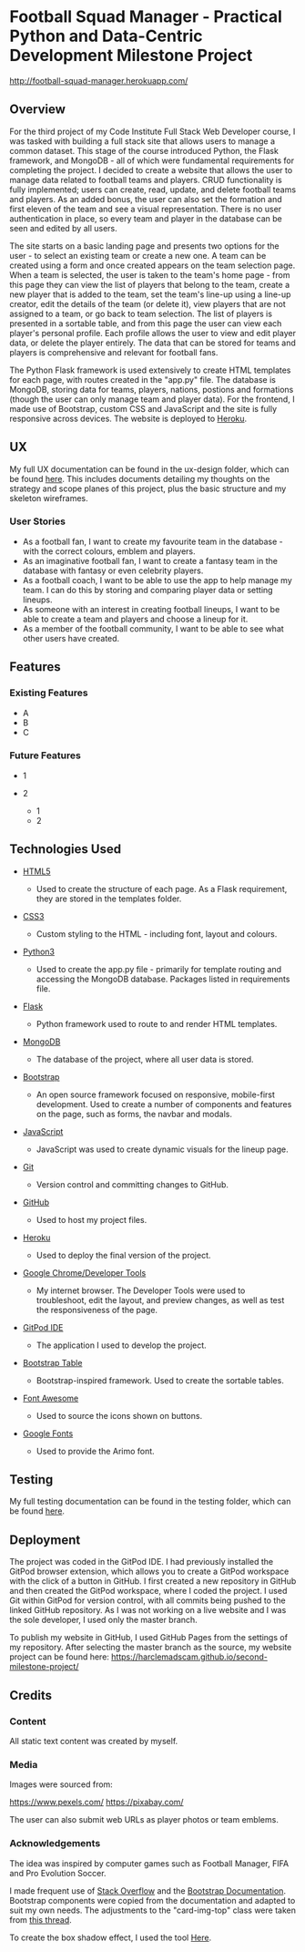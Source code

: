 # Football Squad Manager - Practical Python and Data-Centric Development Milestone Project
<http://football-squad-manager.herokuapp.com/>
## Overview
For the third project of my Code Institute Full Stack Web Developer course, I was tasked with building a full stack site that allows users to manage a common dataset.
This stage of the course introduced Python, the Flask framework, and MongoDB - all of which were fundamental requirements for completing the project.
I decided to create a website that allows the user to manage data related to football teams and players. CRUD functionality is fully implemented; users can create, read, update,
and delete football teams and players. As an added bonus, the user can also set the formation and first eleven of the team and see a visual representation. There is no user authentication
in place, so every team and player in the database can be seen and edited by all users.

The site starts on a basic landing page and presents two options for the user - to select an existing team or create a new one. A team can be created using a form and once created appears
on the team selection page. When a team is selected, the user is taken to the team's home page - from this page they can view the list of players that belong to the team, create a new player
that is added to the team, set the team's line-up using a line-up creator, edit the details of the team (or delete it), view players that are not assigned to a team, or go back to team
selection. The list of players is presented in a sortable table, and from this page the user can view each player's personal profile. Each profile allows the user to view and edit player
data, or delete the player entirely. The data that can be stored for teams and players is comprehensive and relevant for football fans.

The Python Flask framework is used extensively to create HTML templates for each page, with routes created in the "app.py" file. The database is MongoDB, storing data for teams, players,
nations, postions and formations (though the user can only manage team and player data). For the frontend, I made use of Bootstrap, custom CSS and JavaScript and the site is fully responsive
across devices. The website is deployed to [Heroku](http://football-squad-manager.herokuapp.com/).

## UX
My full UX documentation can be found in the ux-design folder, which can be found [here](ux-design).
This includes documents detailing my thoughts on the strategy and scope planes of this project, plus the basic structure and my skeleton wireframes.

### User Stories

* As a football fan, I want to create my favourite team in the database - with the correct colours, emblem and players.
* As an imaginative football fan, I want to create a fantasy team in the database with fantasy or even celebrity players.
* As a football coach, I want to be able to use the app to help manage my team. I can do this by storing and comparing player data or setting lineups.
* As someone with an interest in creating football lineups, I want to be able to create a team and players and choose a lineup for it.
* As a member of the football community, I want to be able to see what other users have created.

## Features
### Existing Features

* A
* B
* C

### Future Features

* 1
* 2

  * 1
  * 2

## Technologies Used
* [HTML5](https://www.w3.org/TR/2017/REC-html52-20171214/)

  * Used to create the structure of each page. As a Flask requirement, they are stored in the templates folder.

* [CSS3](https://www.w3.org/Style/CSS/)

  * Custom styling to the HTML - including font, layout and colours.

* [Python3](https://www.python.org/)

  * Used to create the app.py file - primarily for template routing and accessing the MongoDB database. Packages listed in requirements file.

* [Flask](https://flask.palletsprojects.com/en/1.1.x/)

  * Python framework used to route to and render HTML templates.

* [MongoDB](https://www.mongodb.com/)

  * The database of the project, where all user data is stored.

* [Bootstrap](https://getbootstrap.com/)

  * An open source framework focused on responsive, mobile-first development. Used to create a number of components and features on the page, such as forms, the navbar and modals.

* [JavaScript](https://developer.mozilla.org/en-US/docs/Web/JavaScript)

  * JavaScript was used to create dynamic visuals for the lineup page.

* [Git](https://git-scm.com/)

  * Version control and committing changes to GitHub.

* [GitHub](https://github.com/)

  * Used to host my project files.

* [Heroku](https://heroku.com/)

  * Used to deploy the final version of the project.

* [Google Chrome/Developer Tools](https://www.google.com/intl/en/chrome/)

  * My internet browser. 
  The Developer Tools were used to troubleshoot, edit the layout, and preview changes, as well as test the responsiveness of the page.

* [GitPod IDE](https://gitpod.io/)

  * The application I used to develop the project.

* [Bootstrap Table](https://bootstrap-table.com/)

  * Bootstrap-inspired framework. Used to create the sortable tables.

* [Font Awesome](https://fontawesome.com/)

  * Used to source the icons shown on buttons.

* [Google Fonts](https://fonts.google.com/)
  
  * Used to provide the Arimo font.

## Testing
My full testing documentation can be found in the testing folder, which can be found [here](testing).

## Deployment
The project was coded in the GitPod IDE. I had previously installed the GitPod browser extension, which allows you to create a GitPod workspace with the click of a button in GitHub.
I first created a new repository in GitHub and then created the GitPod workspace, where I coded the project. 
I used Git within GitPod for version control, with all commits being pushed to the linked GitHub repository. As I was not working on a live website and I was the sole developer, I used only the master branch.

To publish my website in GitHub, I used GitHub Pages from the settings of my repository. After selecting the master branch as the source, my website project can be found here: <https://harclemadscam.github.io/second-milestone-project/>

## Credits
### Content
All static text content was created by myself.

### Media
Images were sourced from: 

<https://www.pexels.com/>
<https://pixabay.com/>

The user can also submit web URLs as player photos or team emblems.

### Acknowledgements
The idea was inspired by computer games such as Football Manager, FIFA and Pro Evolution Soccer.

I made frequent use of [Stack Overflow](https://stackoverflow.com/) and the [Bootstrap Documentation](https://getbootstrap.com/docs/4.5/getting-started/introduction/).
Bootstrap components were copied from the documentation and adapted to suit my own needs. The adjustments to the "card-img-top" class were taken from [this thread](https://stackoverflow.com/questions/37287153/how-to-get-images-in-bootstraps-card-to-be-the-same-height-width).

To create the box shadow effect, I used the tool [Here](https://www.cssmatic.com/box-shadow).